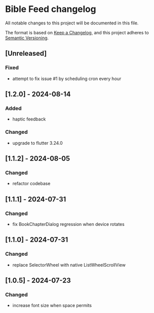 <!-- markdownlint-configure-file { "MD022": false, "MD024": false, "MD030": false, "MD032": false} -->

# Bible Feed changelog

All notable changes to this project will be documented in this file.

The format is based on [Keep a Changelog](https://keepachangelog.com/en/1.1.0/),
and this project adheres to [Semantic Versioning](https://semver.org/spec/v2.0.0.html).

## [Unreleased]

### Fixed
- attempt to fix issue #1 by scheduling cron every hour


## [1.2.0] - 2024-08-14

### Added
- haptic feedback

### Changed
- upgrade to flutter 3.24.0


## [1.1.2] - 2024-08-05

### Changed
- refactor codebase


## [1.1.1] - 2024-07-31

### Changed
- fix BookChapterDialog regression when device rotates


## [1.1.0] - 2024-07-31

### Changed
- replace SelectorWheel with native ListWheelScrollView


## [1.0.5] - 2024-07-23

### Changed
- increase font size when space permits
